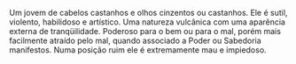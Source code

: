 Um jovem de cabelos castanhos e olhos cinzentos ou castanhos. Ele é sutil,
violento, habilidoso e artístico. Uma natureza vulcânica com uma aparência
externa de tranqüilidade. Poderoso para o bem ou para o mal, porém mais
facilmente atraído pelo mal, quando associado a Poder ou Sabedoria manifestos.
Numa posição ruim ele é extremamente mau e impiedoso.

